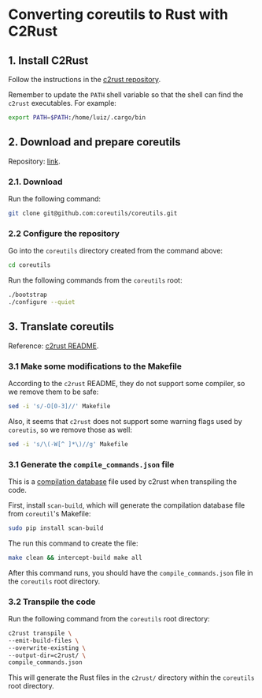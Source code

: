 # Converting coreutils to Rust with C2Rust

## 1. Install C2Rust

Follow the instructions in the
[c2rust repository](https://github.com/immunant/c2rust/blob/master/README.md).

Remember to update the `PATH` shell variable so that the shell can find
the `c2rust` executables. For example:

```sh
export PATH=$PATH:/home/luiz/.cargo/bin
```

## 2. Download and prepare coreutils

Repository: [link](https://github.com/coreutils/coreutils).

### 2.1. Download

Run the following command:

```sh
git clone git@github.com:coreutils/coreutils.git
```

### 2.2 Configure the repository

Go into the `coreutils` directory created from the command above:

```sh
cd coreutils
```

Run the following commands from the `coreutils` root:

```sh
./bootstrap
./configure --quiet
```

## 3. Translate coreutils

Reference: [c2rust README](https://github.com/immunant/c2rust/blob/master/README.md).

### 3.1 Make some modifications to the Makefile

According to the `c2rust` README, they do not support some compiler, so we
remove them to be safe:

```sh
sed -i 's/-O[0-3]//' Makefile
```

Also, it seems that `c2rust` does not support some warning flags used by
`coreutis`, so we remove those as well:

```sh
sed -i 's/\(-W[^ ]*\)//g' Makefile
```

### 3.1 Generate the `compile_commands.json` file

This is a
[compilation database](https://clang.llvm.org/docs/JSONCompilationDatabase.html)
file used by c2rust when transpiling the code.

First, install `scan-build`, which will generate the compilation database file
from `coreutil`'s Makefile:

```sh
sudo pip install scan-build
```

The run this command to create the file:

```sh
make clean && intercept-build make all
```

After this command runs, you should have the `compile_commands.json` file in the
`coreutils` root directory.

### 3.2 Transpile the code

Run the following command from the `coreutils` root directory:

```sh
c2rust transpile \
--emit-build-files \
--overwrite-existing \
--output-dir=c2rust/ \
compile_commands.json
```

This will generate the Rust files in the `c2rust/` directory within the
`coreutils` root directory.
